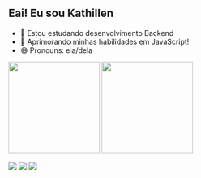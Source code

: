 ## Eai! Eu sou Kathillen

- 🔭 Estou estudando desenvolvimento Backend
- 🌱 Aprimorando minhas habilidades em JavaScript!
- 😄 Pronouns: ela/dela

<div>
 
  <img height="180em" src="https://github-readme-stats.vercel.app/api?username=kathillen&show_icons=true&theme=dark&include_all_commits=true&count_private=true"/>
  <img height="180em" src="https://github-readme-stats.vercel.app/api/top-langs/?username=kathillen&layout=compact&langs_count=16&theme=dark"/>

</div>

<div> 
 
 <a href="https://discordapp.com/users/1387590981158830113" target="_blank"><img src="https://img.shields.io/badge/Discord-7289DA?style=for-the-badge&logo=discord&logoColor=white" target="_blank"></a> 
  <a href = "mailto:devkathillen@gmail.com"><img src="https://img.shields.io/badge/-Gmail-%23333?style=for-the-badge&logo=gmail&logoColor=white" target="_blank"></a>
  <a href="https://www.linkedin.com/in/kathillen-maciel-877a24370" target="_blank"><img src="https://img.shields.io/badge/-LinkedIn-%230077B5?style=for-the-badge&logo=linkedin&logoColor=white" target="_blank"></a> 

</div>

  

